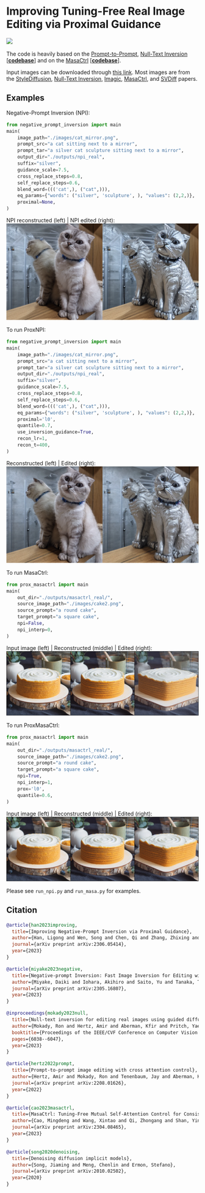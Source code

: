 # Improving Tuning-Free Real Image Editing via Proximal Guidance

<a href='https://arxiv.org/abs/2306.05414'><img src='https://img.shields.io/badge/ArXiv-2306.05414-red'></a> 

The code is heavily based on the [Prompt-to-Prompt](https://arxiv.org/abs/2208.01626), [Null-Text Inversion](https://arxiv.org/abs/2211.09794) [[**codebase**](https://github.com/google/prompt-to-prompt)] and on the [MasaCtrl](https://arxiv.org/abs/2304.08465) [[**codebase**](https://github.com/TencentARC/MasaCtrl)].

Input images can be downloaded through [this link](https://drive.google.com/file/d/1iUf2XvKpJlpq_7cWHMTeArHCgeb7qs4u/view?usp=sharing). Most images are from the [StyleDiffusion](https://arxiv.org/abs/2303.15649), [Null-Text Inversion](https://arxiv.org/abs/2211.09794), [Imagic](https://arxiv.org/abs/2210.09276), [MasaCtrl](https://arxiv.org/abs/2304.08465), and [SVDiff](https://arxiv.org/abs/2303.11305) papers.

## Examples
Negative-Prompt Inversion (NPI):
```python
from negative_prompt_inversion import main
main(
    image_path="./images/cat_mirror.png",
    prompt_src="a cat sitting next to a mirror",
    prompt_tar="a silver cat sculpture sitting next to a mirror",
    output_dir="./outputs/npi_real",
    suffix="silver",
    guidance_scale=7.5,
    cross_replace_steps=0.8,
    self_replace_steps=0.6,
    blend_word=((('cat',), ("cat",))),
    eq_params={"words": ("silver", 'sculpture', ), "values": (2,2,)},
    proximal=None,
)
```
NPI reconstructed (left) | NPI edited (right):
<br>
![cat-mirror-npi](docs/npi.png)
<br>

To run ProxNPI:
```python
from negative_prompt_inversion import main
main(
    image_path="./images/cat_mirror.png",
    prompt_src="a cat sitting next to a mirror",
    prompt_tar="a silver cat sculpture sitting next to a mirror",
    output_dir="./outputs/npi_real",
    suffix="silver",
    guidance_scale=7.5,
    cross_replace_steps=0.8,
    self_replace_steps=0.6,
    blend_word=((('cat',), ("cat",))),
    eq_params={"words": ("silver", 'sculpture', ), "values": (2,2,)},
    proximal='l0',
    quantile=0.7,
    use_inversion_guidance=True,
    recon_lr=1,
    recon_t=400,
)
```
Reconstructed (left) | Edited (right):
<br>
![cat-mirror-proxnpi](docs/prox_npi.png)
<br>


To run MasaCtrl:
```python
from prox_masactrl import main
main(
    out_dir="./outputs/masactrl_real/",
    source_image_path="./images/cake2.png",
    source_prompt="a round cake",
    target_prompt="a square cake",
    npi=False,
    npi_interp=0,
)
```
Input image (left) | Reconstructed (middle) | Edited (right):
<br>
![cake-masa](docs/masa.png)
<br>

To run ProxMasaCtrl:
```python
from prox_masactrl import main
main(
    out_dir="./outputs/masactrl_real/",
    source_image_path="./images/cake2.png",
    source_prompt="a round cake",
    target_prompt="a square cake",
    npi=True,
    npi_interp=1,
    prox='l0',
    quantile=0.6,
)
```
Input image (left) | Reconstructed (middle) | Edited (right):
<br>
![cake-proxmasa](docs/prox_masa.png)
<br>

Please see `run_npi.py` and `run_masa.py` for examples.

## Citation
```bibtex
@article{han2023improving,
  title={Improving Negative-Prompt Inversion via Proximal Guidance},
  author={Han, Ligong and Wen, Song and Chen, Qi and Zhang, Zhixing and Song, Kunpeng and Ren, Mengwei and Gao, Ruijiang and Chen, Yuxiao and Liu, Di and Zhangli, Qilong and others},
  journal={arXiv preprint arXiv:2306.05414},
  year={2023}
}
```

```bibtex
@article{miyake2023negative,
  title={Negative-prompt Inversion: Fast Image Inversion for Editing with Text-guided Diffusion Models},
  author={Miyake, Daiki and Iohara, Akihiro and Saito, Yu and Tanaka, Toshiyuki},
  journal={arXiv preprint arXiv:2305.16807},
  year={2023}
}
```

```bibtex
@inproceedings{mokady2023null,
  title={Null-text inversion for editing real images using guided diffusion models},
  author={Mokady, Ron and Hertz, Amir and Aberman, Kfir and Pritch, Yael and Cohen-Or, Daniel},
  booktitle={Proceedings of the IEEE/CVF Conference on Computer Vision and Pattern Recognition},
  pages={6038--6047},
  year={2023}
}
```

```bibtex
@article{hertz2022prompt,
  title={Prompt-to-prompt image editing with cross attention control},
  author={Hertz, Amir and Mokady, Ron and Tenenbaum, Jay and Aberman, Kfir and Pritch, Yael and Cohen-Or, Daniel},
  journal={arXiv preprint arXiv:2208.01626},
  year={2022}
}
```

```bibtex
@article{cao2023masactrl,
  title={MasaCtrl: Tuning-Free Mutual Self-Attention Control for Consistent Image Synthesis and Editing},
  author={Cao, Mingdeng and Wang, Xintao and Qi, Zhongang and Shan, Ying and Qie, Xiaohu and Zheng, Yinqiang},
  journal={arXiv preprint arXiv:2304.08465},
  year={2023}
}
```

```bibtex
@article{song2020denoising,
  title={Denoising diffusion implicit models},
  author={Song, Jiaming and Meng, Chenlin and Ermon, Stefano},
  journal={arXiv preprint arXiv:2010.02502},
  year={2020}
}
```
